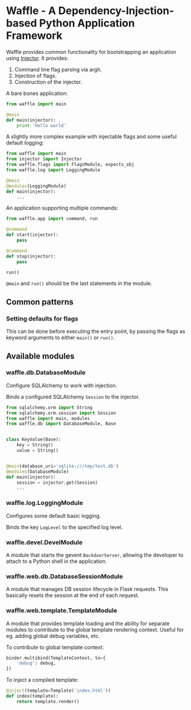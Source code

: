 # Waffle - A Dependency-Injection-based Python Application Framework

Waffle provides common functionality for bootstrapping an application using [Injector](https://github.com/alecthomas/injector). It provides:

1. Command line flag parsing via argh.
2. Injection of flags.
3. Construction of the injector.

A bare bones application:

```python
from waffle import main

@main
def main(injector):
    print 'Hello world'
```

A slightly more complex example with injectable flags and some useful default logging:

```python
from waffle import main
from injector import Injector
from waffle.flags import FlagsModule, expects_obj
from waffle.log import LoggingModule

@main
@modules(LoggingModule)
def main(injector):
    ...
```

An application supporting multiple commands:

```python
from waffle.app import command, run

@command
def start(injector):
    pass

@command
def stop(injector):
    pass

run()
```

`@main` and `run()` should be the last statements in the module.

## Common patterns

### Setting defaults for flags

This can be done before executing the entry point, by passing the flags as keyword arguments to either `main()` or `run()`.

## Available modules

### waffle.db.DatabaseModule

Configure SQLAlchemy to work with injection.

Binds a configured SQLAlchemy `Session` to the injector.

```python
from sqlalchemy.orm import String
from sqlalchemy.orm.session import Session
from waffle import main, modules
from waffle.db import DatabaseModule, Base


class KeyValue(Base):
    key = String()
    value = String()


@main(database_uri='sqlite:///tmp/test.db')
@modules(DatabaseModule)
def main(injector):
    session = injector.get(Session)
    ...
```

### waffle.log.LoggingModule

Configures some default basic logging.

Binds the key `LogLevel` to the specified log level.

### waffle.devel.DevelModule

A module that starts the gevent `BackdoorServer`, allowing the developer to attach to a Python shell in the application.

### waffle.web.db.DatabaseSessionModule

A module that manages DB session lifecycle in Flask requests. This basically resets the session at the end of each request.

### waffle.web.template.TemplateModule

A module that provides template loading and the ability for separate modules to contribute to the global template rendering context. Useful for eg. adding global debug variables, etc.

To contribute to global template context:

```python
binder.multibind(TemplateContext, to={
    'debug': debug,
})
```

To inject a compiled template:

```python
@inject(template=Template('index.html'))
def index(template):
    return template.render()
```
